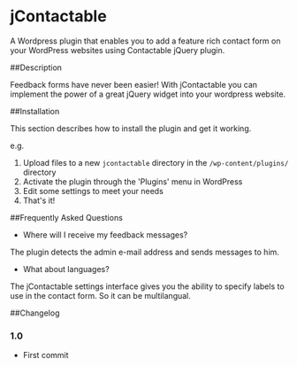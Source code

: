 jContactable
============

A Wordpress plugin that enables you to add a feature rich contact form on your WordPress websites using Contactable jQuery plugin.

##Description

Feedback forms have never been easier! With jContactable you can implement the power of a great jQuery widget into your wordpress website.


##Installation

This section describes how to install the plugin and get it working.

e.g.

1. Upload files to a new `jcontactable` directory in the `/wp-content/plugins/` directory
2. Activate the plugin through the 'Plugins' menu in WordPress
3. Edit some settings to meet your needs
4. That's it!

##Frequently Asked Questions

* Where will I receive my feedback messages?

The plugin detects the admin e-mail address and sends messages to him.

* What about languages?

The jContactable settings interface gives you the ability to specify labels to use in the contact form. So it can be multilangual.

##Changelog

### 1.0
* First commit
